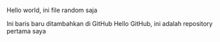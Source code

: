 Hello world, ini file random saja

Ini baris baru ditambahkan di GitHub 
Hello GitHub, ini adalah repository pertama saya  
